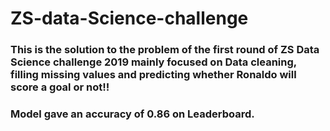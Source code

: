 # ZS-data-Science-challenge
### This is the solution to the problem of the first round of ZS Data Science challenge 2019 mainly focused on Data cleaning, filling missing values and predicting whether Ronaldo will score a goal or not!! 

### Model gave an accuracy of 0.86 on Leaderboard.
